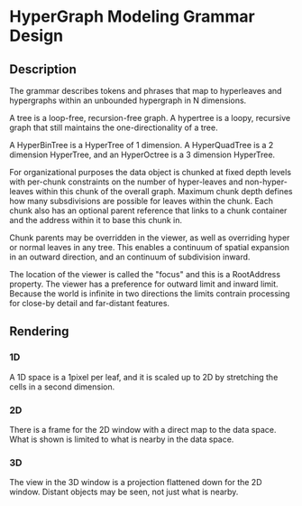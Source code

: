 # HyperGraph Modeling Grammar Design

## Description

The grammar describes tokens and phrases that map to hyperleaves and hypergraphs within an unbounded hypergraph in N dimensions.

A tree is a loop-free, recursion-free graph. A hypertree is a loopy, recursive graph that still maintains the one-directionality of a tree. 

A HyperBinTree is a HyperTree of 1 dimension. A HyperQuadTree is a 2 dimension HyperTree, and an HyperOctree is a 3 dimension HyperTree.

For organizational purposes the data object is chunked at fixed depth levels with per-chunk constraints on the number of hyper-leaves and non-hyper-leaves within this chunk of the overall graph. Maximum chunk depth defines how many subsdivisions are possible for leaves within the chunk. Each chunk also  has an optional parent reference that links to a chunk container and the address within it to base this chunk in.

Chunk parents may be overridden in the viewer, as well as overriding hyper or normal leaves in any tree. This enables a continuum of spatial expansion in an outward direction, and an continuum of subdivision inward. 

The location of the viewer is called the "focus" and this is a RootAddress property. The viewer has a preference for outward limit and inward limit. Because the world is infinite in two directions the limits contrain processing for close-by detail and far-distant features.

## Rendering

### 1D

A 1D space is a 1pixel per leaf, and it is scaled up to 2D by stretching the cells in a second dimension.

### 2D

There is a frame for the 2D window with a direct map to the data space. What is shown is limited to what is nearby in the data space.

### 3D

The view in the 3D window is a projection flattened down for the 2D window. Distant objects may be seen, not just what is nearby.